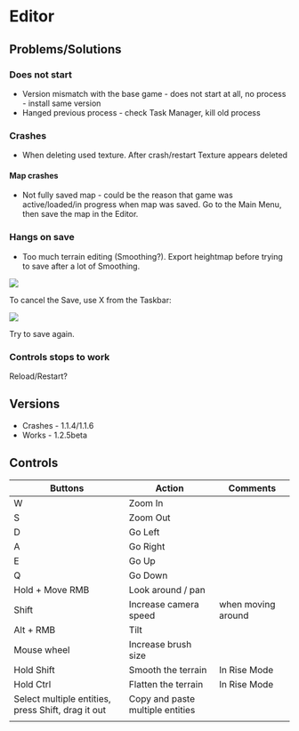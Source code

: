 # Editor

## Problems/Solutions

### Does not start

- Version mismatch with the base game - does not start at all, no process - install same version
- Hanged previous process - check Task Manager, kill old process

### Crashes

- When deleting used texture. After crash/restart Texture appears deleted

#### Map crashes

- Not fully saved map - could be the reason that game was active/loaded/in progress when map was saved. Go to the Main Menu, then save the map in the Editor.

### Hangs on save

- Too much terrain editing (Smoothing?). Export heightmap before trying to save after a lot of Smoothing.

![](https://imgur.com/MMmqYCn.png)

To cancel the Save, use X from the Taskbar:

![](https://imgur.com/qOfC2xV.png)

Try to save again.

### Controls stops to work

Reload/Restart?

## Versions

- Crashes - 1.1.4/1.1.6
- Works - 1.2.5beta

## Controls

| Buttons | Action | Comments |
| -- | --- | --- |
| W | Zoom In | |
| S | Zoom Out | |
| D | Go Left | |
| A | Go Right | |
| E | Go Up | |
| Q | Go Down | |
| Hold + Move RMB | Look around / pan | |
| Shift | Increase camera speed | when moving around|
| Alt + RMB | Tilt | |
| Mouse wheel | Increase brush size | |
| Hold Shift | Smooth the terrain | In Rise Mode |
| Hold Ctrl | Flatten the terrain | In Rise Mode |
| Select multiple entities, press Shift, drag it out | Copy and paste multiple entities | |
| | | |


